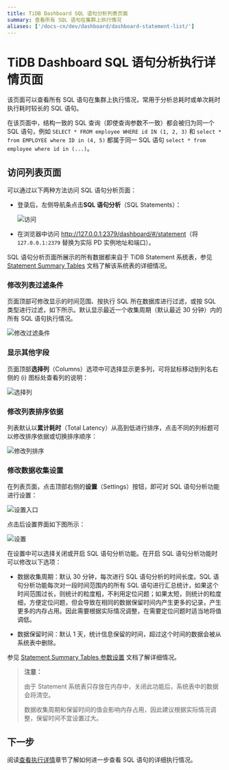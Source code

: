```yaml
---
title: TiDB Dashboard SQL 语句分析列表页面
summary: 查看所有 SQL 语句在集群上执行情况
aliases: ['/docs-cn/dev/dashboard/dashboard-statement-list/']
---
```


# TiDB Dashboard SQL 语句分析执行详情页面

该页面可以查看所有 SQL 语句在集群上执行情况，常用于分析总耗时或单次耗时执行耗时较长的 SQL 语句。

在该页面中，结构一致的 SQL 查询（即使查询参数不一致）都会被归为同一个 SQL 语句，例如 `SELECT * FROM employee WHERE id IN (1, 2, 3)` 和 `select * from EMPLOYEE where ID in (4, 5)` 都属于同一 SQL 语句 `select * from employee where id in (...)`。

## 访问列表页面

可以通过以下两种方法访问 SQL 语句分析页面：

- 登录后，左侧导航条点击**SQL 语句分析**（SQL Statements）：

  ![访问](/media/dashboard/dashboard-statement-access.png)

- 在浏览器中访问 <http://127.0.0.1:2379/dashboard/#/statement>（将 `127.0.0.1:2379` 替换为实际 PD 实例地址和端口）。

SQL 语句分析页面所展示的所有数据都来自于 TiDB Statement 系统表，参见 [Statement Summary Tables](/statement-summary-tables.md) 文档了解该系统表的详细情况。

### 修改列表过滤条件

页面顶部可修改显示的时间范围、按执行 SQL 所在数据库进行过滤，或按 SQL 类型进行过滤，如下所示。默认显示最近一个收集周期（默认最近 30 分钟）内的所有 SQL 语句执行情况。

![修改过滤条件](/media/dashboard/dashboard-statement-filter-options.png)

### 显示其他字段

页面顶部**选择列**（Columns）选项中可选择显示更多列，可将鼠标移动到列名右侧的 (i) 图标处查看列的说明：

![选择列](/media/dashboard/dashboard-statement-columns-selector.png)

### 修改列表排序依据

列表默认以**累计耗时**（Total Latency）从高到低进行排序，点击不同的列标题可以修改排序依据或切换排序顺序：

![修改列排序](/media/dashboard/dashboard-statement-change-order.png)

### 修改数据收集设置

在列表页面，点击顶部右侧的**设置**（Settings）按钮，即可对 SQL 语句分析功能进行设置：

![设置入口](/media/dashboard/dashboard-statement-setting-entry.png)

点击后设置界面如下图所示：

![设置](/media/dashboard/dashboard-statement-settings.png)

在设置中可以选择关闭或开启 SQL 语句分析功能。在开启 SQL 语句分析功能时可以修改以下选项：

- 数据收集周期：默认 30 分钟，每次进行 SQL 语句分析的时间长度。SQL 语句分析功能每次对一段时间范围内的所有 SQL 语句进行汇总统计，如果这个时间范围过长，则统计的粒度粗，不利用定位问题；如果太短，则统计的粒度细，方便定位问题，但会导致在相同的数据保留时间内产生更多的记录，产生更多的内存占用。因此需要根据实际情况调整，在需要定位问题时适当地将值调低。

- 数据保留时间：默认 1 天，统计信息保留的时间，超过这个时间的数据会被从系统表中删除。

参见 [Statement Summary Tables 参数设置](/statement-summary-tables.md#参数配置) 文档了解详细情况。

> **注意：**
>
> 由于 Statement 系统表只存放在内存中，关闭此功能后，系统表中的数据会将清空。
>
> 数据收集周期和保留时间的值会影响内存占用，因此建议根据实际情况调整，保留时间不宜设置过大。

## 下一步

阅读[查看执行详情](/dashboard/dashboard-statement-details.md)章节了解如何进一步查看 SQL 语句的详细执行情况。
